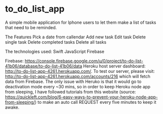# to_do_list_app

A simple mobile application for Iphone users to let them make a list of tasks that need to be reminded.

The Features
Pick a date from callendar
Add new task
Edit task
Delete single task
Delete completed tasks
Delete all tasks

The technologies used:
Swift 
JavaScript
Firebase

Firebase: https://console.firebase.google.com/u/0/project/to-do-list-41b06/database/to-do-list-41b06/data
Heroku host server dashboard: http://to-do-list-app-4261.herokuapp.com/.
To test our server, please visit: http://to-do-list-app-4261.herokuapp.com/accounts/216 which will fetch data from Firebase. The only issue with Heruko is that it would go to deactivation mode every ~30 mins, so in order to keep Heroku node app from sleeping, I have followed tutorials from this website (source: https://quickleft.com/blog/6-easy-ways-to-prevent-your-heroku-node-app-from-sleeping/) to make an auto call REQUEST every five minutes to keep it awake. 

